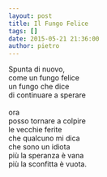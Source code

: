 ```yaml
---
layout: post
title: Il Fungo Felice
tags: []
date: 2015-05-21 21:36:00
author: pietro
---
```

Spunta di nuovo,<br/>come un fungo felice<br/>un fungo che dice<br/>di continuare a sperare<br/><br/>ora<br/>posso tornare a colpire<br/>le vecchie ferite<br/>che qualcuno mi dica<br/>che sono un idiota<br/>più la speranza è vana<br/>più la sconfitta è vuota.
